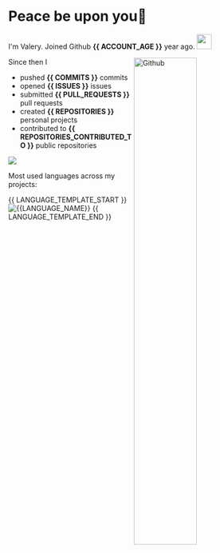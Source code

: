 # Peace be upon you👋 

I'm Valery. Joined Github **{{ ACCOUNT_AGE }}** year ago. <img src="https://media.giphy.com/media/VgCDAzcKvsR6OM0uWg/giphy.gif" width="30">

<img width="50%" align="right" alt="Github" src="https://raw.githubusercontent.com/onimur/.github/master/.resources/git-header.svg" />

Since then I

- pushed **{{ COMMITS }}** commits
- opened **{{ ISSUES }}** issues
- submitted **{{ PULL_REQUESTS }}** pull requests
- created **{{ REPOSITORIES }}** personal projects 
- contributed to **{{ REPOSITORIES_CONTRIBUTED_TO }}** public repositories

![](https://komarev.com/ghpvc/?username=ValeryVerkhoturov&style=plastic)

Most used languages across my projects:

{{ LANGUAGE_TEMPLATE_START }}
![{{LANGUAGE_NAME}}](https://img.shields.io/static/v1?style=plastic&label=%E2%A0%80&color=555&labelColor={{LANGUAGE_COLOR:uri}}&message={{LANGUAGE_NAME:uri}}%EF%B8%B1{{LANGUAGE_PERCENT:uri}}%25)
{{ LANGUAGE_TEMPLATE_END }}
